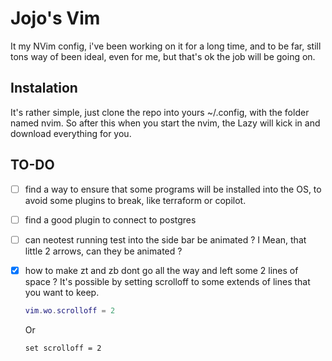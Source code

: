 # Jojo's Vim

It my NVim config, i've been working on it for a long time, and to be far, still tons way of been ideal, even for me, but that's ok the job will be going on.

## Instalation
It's rather simple, just clone the repo into yours ~/.config, with the folder named nvim. So after this when you start the nvim, the Lazy will kick in and download everything for you.

## TO-DO
- [ ] find a way to ensure that some programs will be installed into the OS, to avoid some plugins to break, like terraform or copilot.
- [ ] find a good plugin to connect to postgres
- [ ] can neotest running test into the side bar be animated ? I Mean, that little 2 arrows, can they be animated ?
- [x] how to make zt and zb dont go all the way and left some 2 lines of space ?
    It's possible by setting scrolloff to some extends of lines that you want to keep.
    ```lua
    vim.wo.scrolloff = 2
    ```
    Or
    ```VimScript
    set scrolloff = 2
    ```

